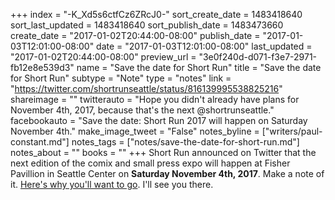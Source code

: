 +++
index = "-K_Xd5s6ctfCz6ZRcJ0-"
sort_create_date = 1483418640
sort_last_updated = 1483418640
sort_publish_date = 1483473660
create_date = "2017-01-02T20:44:00-08:00"
publish_date = "2017-01-03T12:01:00-08:00"
date = "2017-01-03T12:01:00-08:00"
last_updated = "2017-01-02T20:44:00-08:00"
preview_url = "3e0f240d-d071-f3e7-2971-fb12e8e539d3"
name = "Save the date for Short Run"
title = "Save the date for Short Run"
subtype = "Note"
type = "notes"
link = "https://twitter.com/shortrunseattle/status/816139995538825216"
shareimage = ""
twitterauto = "Hope you didn't already have plans for November 4th, 2017, because that's the next @shortrunseattle."
facebookauto = "Save the date: Short Run 2017 will happen on Saturday November 4th."
make_image_tweet = "False"
notes_byline = ["writers/paul-constant.md"]
notes_tags = ["notes/save-the-date-for-short-run.md"]
notes_about = ""
books = ""
+++
Short Run announced on Twitter that the next edition of the comix and small press expo will happen at Fisher Pavillion in Seattle Center on **Saturday November 4th, 2017**. Make a note of it. [Here's why you'll want to go](http://www.seattlereviewofbooks.com/reviews/short-run-for-the-long-haul/). I'll see you there.